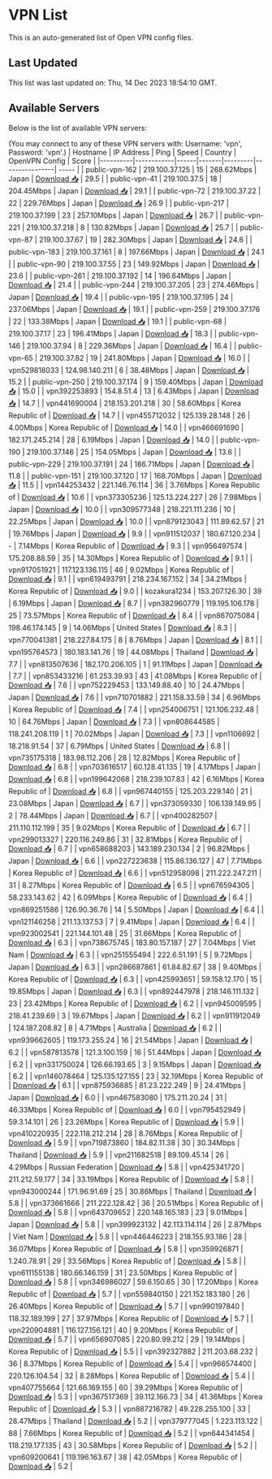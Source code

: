 # VPN List

This is an auto-generated list of Open VPN config files.

## Last Updated

This list was last updated on: Thu, 14 Dec 2023 18:54:10 GMT.

## Available Servers

Below is the list of available VPN servers:

(You may connect to any of these VPN servers with: Username: 'vpn', Password: 'vpn'.)
| Hostname | IP Address | Ping | Speed | Country | OpenVPN Config | Score |
|----------|------------|------|-------|---------|----------------| ----- |
| public-vpn-162 | 219.100.37.125 | 15 | 268.62Mbps | Japan | [Download 📥](./configs/server_0_JP.ovpn) | 29.5 |
| public-vpn-41 | 219.100.37.5 | 18 | 204.45Mbps | Japan | [Download 📥](./configs/server_1_JP.ovpn) | 29.1 |
| public-vpn-72 | 219.100.37.22 | 22 | 229.76Mbps | Japan | [Download 📥](./configs/server_2_JP.ovpn) | 26.9 |
| public-vpn-217 | 219.100.37.199 | 23 | 257.10Mbps | Japan | [Download 📥](./configs/server_3_JP.ovpn) | 26.7 |
| public-vpn-221 | 219.100.37.218 | 8 | 130.82Mbps | Japan | [Download 📥](./configs/server_4_JP.ovpn) | 25.7 |
| public-vpn-87 | 219.100.37.67 | 19 | 282.30Mbps | Japan | [Download 📥](./configs/server_5_JP.ovpn) | 24.6 |
| public-vpn-183 | 219.100.37.161 | 8 | 197.66Mbps | Japan | [Download 📥](./configs/server_6_JP.ovpn) | 24.1 |
| public-vpn-90 | 219.100.37.55 | 23 | 149.92Mbps | Japan | [Download 📥](./configs/server_7_JP.ovpn) | 23.6 |
| public-vpn-261 | 219.100.37.192 | 14 | 196.64Mbps | Japan | [Download 📥](./configs/server_8_JP.ovpn) | 21.4 |
| public-vpn-244 | 219.100.37.205 | 23 | 274.46Mbps | Japan | [Download 📥](./configs/server_9_JP.ovpn) | 19.4 |
| public-vpn-195 | 219.100.37.195 | 24 | 237.06Mbps | Japan | [Download 📥](./configs/server_10_JP.ovpn) | 19.1 |
| public-vpn-259 | 219.100.37.176 | 22 | 133.38Mbps | Japan | [Download 📥](./configs/server_11_JP.ovpn) | 19.1 |
| public-vpn-68 | 219.100.37.17 | 23 | 196.41Mbps | Japan | [Download 📥](./configs/server_12_JP.ovpn) | 18.3 |
| public-vpn-146 | 219.100.37.94 | 8 | 229.36Mbps | Japan | [Download 📥](./configs/server_13_JP.ovpn) | 16.4 |
| public-vpn-65 | 219.100.37.82 | 19 | 241.80Mbps | Japan | [Download 📥](./configs/server_14_JP.ovpn) | 16.0 |
| vpn529818033 | 124.98.140.211 | 6 | 38.48Mbps | Japan | [Download 📥](./configs/server_15_JP.ovpn) | 15.2 |
| public-vpn-250 | 219.100.37.174 | 9 | 159.40Mbps | Japan | [Download 📥](./configs/server_16_JP.ovpn) | 15.0 |
| vpn392253893 | 154.8.51.4 | 13 | 6.43Mbps | Japan | [Download 📥](./configs/server_17_JP.ovpn) | 14.7 |
| vpn441690004 | 218.153.201.218 | 30 | 58.60Mbps | Korea Republic of | [Download 📥](./configs/server_18_KR.ovpn) | 14.7 |
| vpn455712032 | 125.139.28.148 | 26 | 4.00Mbps | Korea Republic of | [Download 📥](./configs/server_19_KR.ovpn) | 14.0 |
| vpn466691690 | 182.171.245.214 | 28 | 6.19Mbps | Japan | [Download 📥](./configs/server_20_JP.ovpn) | 14.0 |
| public-vpn-190 | 219.100.37.146 | 25 | 154.05Mbps | Japan | [Download 📥](./configs/server_21_JP.ovpn) | 13.6 |
| public-vpn-229 | 219.100.37.191 | 24 | 186.71Mbps | Japan | [Download 📥](./configs/server_22_JP.ovpn) | 11.8 |
| public-vpn-151 | 219.100.37.120 | 17 | 168.70Mbps | Japan | [Download 📥](./configs/server_23_JP.ovpn) | 11.5 |
| vpn144253432 | 221.146.76.114 | 36 | 3.76Mbps | Korea Republic of | [Download 📥](./configs/server_24_KR.ovpn) | 10.6 |
| vpn373305236 | 125.13.224.227 | 26 | 7.98Mbps | Japan | [Download 📥](./configs/server_25_JP.ovpn) | 10.0 |
| vpn309577348 | 218.221.111.236 | 10 | 22.25Mbps | Japan | [Download 📥](./configs/server_26_JP.ovpn) | 10.0 |
| vpn879123043 | 111.89.62.57 | 21 | 19.76Mbps | Japan | [Download 📥](./configs/server_27_JP.ovpn) | 9.9 |
| vpn911512037 | 180.67.120.234 | - | 7.14Mbps | Korea Republic of | [Download 📥](./configs/server_28_KR.ovpn) | 9.3 |
| vpn956497574 | 175.208.88.59 | 35 | 14.30Mbps | Korea Republic of | [Download 📥](./configs/server_29_KR.ovpn) | 9.1 |
| vpn917051921 | 117.123.136.115 | 46 | 9.02Mbps | Korea Republic of | [Download 📥](./configs/server_30_KR.ovpn) | 9.1 |
| vpn619493791 | 218.234.167.152 | 34 | 34.21Mbps | Korea Republic of | [Download 📥](./configs/server_31_KR.ovpn) | 9.0 |
| kozakura1234 | 153.207.126.30 | 39 | 6.19Mbps | Japan | [Download 📥](./configs/server_32_JP.ovpn) | 8.7 |
| vpn382960779 | 119.195.106.178 | 25 | 73.57Mbps | Korea Republic of | [Download 📥](./configs/server_33_KR.ovpn) | 8.4 |
| vpn867075084 | 198.46.174.145 | 9 | 14.06Mbps | United States | [Download 📥](./configs/server_34_US.ovpn) | 8.3 |
| vpn770041381 | 218.227.84.175 | 8 | 8.76Mbps | Japan | [Download 📥](./configs/server_35_JP.ovpn) | 8.1 |
| vpn195764573 | 180.183.141.76 | 19 | 44.08Mbps | Thailand | [Download 📥](./configs/server_36_TH.ovpn) | 7.7 |
| vpn813507636 | 182.170.206.105 | 1 | 91.11Mbps | Japan | [Download 📥](./configs/server_37_JP.ovpn) | 7.7 |
| vpn853433216 | 61.253.39.93 | 43 | 41.08Mbps | Korea Republic of | [Download 📥](./configs/server_38_KR.ovpn) | 7.6 |
| vpn752229453 | 133.149.88.40 | 10 | 24.47Mbps | Japan | [Download 📥](./configs/server_39_JP.ovpn) | 7.6 |
| vpn710701882 | 221.158.33.59 | 34 | 6.96Mbps | Korea Republic of | [Download 📥](./configs/server_40_KR.ovpn) | 7.4 |
| vpn254006751 | 121.106.232.48 | 10 | 64.76Mbps | Japan | [Download 📥](./configs/server_41_JP.ovpn) | 7.3 |
| vpn808644585 | 118.241.208.119 | 1 | 70.02Mbps | Japan | [Download 📥](./configs/server_42_JP.ovpn) | 7.3 |
| vpn1106692 | 18.218.91.54 | 37 | 6.79Mbps | United States | [Download 📥](./configs/server_43_US.ovpn) | 6.8 |
| vpn735175318 | 183.98.112.206 | 28 | 12.82Mbps | Korea Republic of | [Download 📥](./configs/server_44_KR.ovpn) | 6.8 |
| vpn703616517 | 60.128.41.135 | 19 | 4.17Mbps | Japan | [Download 📥](./configs/server_45_JP.ovpn) | 6.8 |
| vpn199642068 | 218.239.107.83 | 42 | 6.16Mbps | Korea Republic of | [Download 📥](./configs/server_46_KR.ovpn) | 6.8 |
| vpn967440155 | 125.203.229.140 | 21 | 23.08Mbps | Japan | [Download 📥](./configs/server_47_JP.ovpn) | 6.7 |
| vpn373059330 | 106.139.149.95 | 2 | 78.44Mbps | Japan | [Download 📥](./configs/server_48_JP.ovpn) | 6.7 |
| vpn400282507 | 211.110.112.199 | 35 | 9.02Mbps | Korea Republic of | [Download 📥](./configs/server_49_KR.ovpn) | 6.7 |
| vpn299013327 | 220.116.249.86 | 31 | 32.81Mbps | Korea Republic of | [Download 📥](./configs/server_50_KR.ovpn) | 6.7 |
| vpn658688203 | 143.189.230.134 | 2 | 96.82Mbps | Japan | [Download 📥](./configs/server_51_JP.ovpn) | 6.6 |
| vpn227223638 | 115.86.136.127 | 47 | 7.71Mbps | Korea Republic of | [Download 📥](./configs/server_52_KR.ovpn) | 6.6 |
| vpn512958098 | 211.222.247.211 | 31 | 8.27Mbps | Korea Republic of | [Download 📥](./configs/server_53_KR.ovpn) | 6.5 |
| vpn676594305 | 58.233.143.62 | 42 | 6.09Mbps | Korea Republic of | [Download 📥](./configs/server_54_KR.ovpn) | 6.4 |
| vpn869251586 | 126.90.36.76 | 14 | 5.50Mbps | Japan | [Download 📥](./configs/server_55_JP.ovpn) | 6.4 |
| vpn121146258 | 211.13.137.53 | 7 | 9.41Mbps | Japan | [Download 📥](./configs/server_56_JP.ovpn) | 6.4 |
| vpn923002541 | 221.144.101.48 | 25 | 31.66Mbps | Korea Republic of | [Download 📥](./configs/server_57_KR.ovpn) | 6.3 |
| vpn738675745 | 183.80.157.187 | 27 | 7.04Mbps | Viet Nam | [Download 📥](./configs/server_58_VN.ovpn) | 6.3 |
| vpn251555494 | 222.6.51.191 | 5 | 9.72Mbps | Japan | [Download 📥](./configs/server_59_JP.ovpn) | 6.3 |
| vpn286687861 | 61.84.82.67 | 38 | 9.40Mbps | Korea Republic of | [Download 📥](./configs/server_60_KR.ovpn) | 6.3 |
| vpn425993651 | 59.158.12.170 | 15 | 19.85Mbps | Japan | [Download 📥](./configs/server_61_JP.ovpn) | 6.3 |
| vpn892447978 | 218.146.111.132 | 23 | 23.42Mbps | Korea Republic of | [Download 📥](./configs/server_62_KR.ovpn) | 6.2 |
| vpn945009595 | 218.41.239.69 | 3 | 19.67Mbps | Japan | [Download 📥](./configs/server_63_JP.ovpn) | 6.2 |
| vpn911912049 | 124.187.208.82 | 8 | 4.71Mbps | Australia | [Download 📥](./configs/server_64_AU.ovpn) | 6.2 |
| vpn939662605 | 119.173.255.24 | 16 | 21.54Mbps | Japan | [Download 📥](./configs/server_65_JP.ovpn) | 6.2 |
| vpn587813578 | 121.3.100.159 | 16 | 51.44Mbps | Japan | [Download 📥](./configs/server_66_JP.ovpn) | 6.2 |
| vpn331750024 | 126.66.193.65 | 3 | 9.15Mbps | Japan | [Download 📥](./configs/server_67_JP.ovpn) | 6.2 |
| vpn146078464 | 125.135.127.155 | 23 | 32.19Mbps | Korea Republic of | [Download 📥](./configs/server_68_KR.ovpn) | 6.1 |
| vpn875936885 | 81.23.222.249 | 9 | 24.41Mbps | Japan | [Download 📥](./configs/server_69_JP.ovpn) | 6.0 |
| vpn467583080 | 175.211.20.24 | 31 | 46.33Mbps | Korea Republic of | [Download 📥](./configs/server_70_KR.ovpn) | 6.0 |
| vpn795452949 | 59.3.14.101 | 26 | 23.26Mbps | Korea Republic of | [Download 📥](./configs/server_71_KR.ovpn) | 5.9 |
| vpn410220935 | 222.118.212.214 | 28 | 8.76Mbps | Korea Republic of | [Download 📥](./configs/server_72_KR.ovpn) | 5.9 |
| vpn719873860 | 184.82.11.38 | 30 | 30.34Mbps | Thailand | [Download 📥](./configs/server_73_TH.ovpn) | 5.9 |
| vpn211682518 | 89.109.45.14 | 26 | 4.29Mbps | Russian Federation | [Download 📥](./configs/server_74_RU.ovpn) | 5.8 |
| vpn425341720 | 211.212.59.177 | 34 | 33.19Mbps | Korea Republic of | [Download 📥](./configs/server_75_KR.ovpn) | 5.8 |
| vpn943000244 | 171.96.91.69 | 25 | 30.86Mbps | Thailand | [Download 📥](./configs/server_76_TH.ovpn) | 5.8 |
| vpn373661666 | 211.222.128.42 | 36 | 20.51Mbps | Korea Republic of | [Download 📥](./configs/server_77_KR.ovpn) | 5.8 |
| vpn643709652 | 220.148.165.183 | 23 | 9.01Mbps | Japan | [Download 📥](./configs/server_78_JP.ovpn) | 5.8 |
| vpn399923132 | 42.113.114.114 | 26 | 2.87Mbps | Viet Nam | [Download 📥](./configs/server_79_VN.ovpn) | 5.8 |
| vpn446446223 | 218.155.93.186 | 28 | 36.07Mbps | Korea Republic of | [Download 📥](./configs/server_80_KR.ovpn) | 5.8 |
| vpn359926871 | 1.240.78.91 | 29 | 33.56Mbps | Korea Republic of | [Download 📥](./configs/server_81_KR.ovpn) | 5.8 |
| vpn611155138 | 180.66.146.159 | 31 | 23.50Mbps | Korea Republic of | [Download 📥](./configs/server_82_KR.ovpn) | 5.8 |
| vpn346986027 | 59.6.150.65 | 30 | 17.20Mbps | Korea Republic of | [Download 📥](./configs/server_83_KR.ovpn) | 5.7 |
| vpn559840150 | 221.152.183.180 | 26 | 26.40Mbps | Korea Republic of | [Download 📥](./configs/server_84_KR.ovpn) | 5.7 |
| vpn990197840 | 118.32.189.199 | 27 | 37.97Mbps | Korea Republic of | [Download 📥](./configs/server_85_KR.ovpn) | 5.7 |
| vpn220904881 | 116.127.156.121 | 40 | 9.20Mbps | Korea Republic of | [Download 📥](./configs/server_86_KR.ovpn) | 5.7 |
| vpn656907085 | 220.80.99.212 | 29 | 19.14Mbps | Korea Republic of | [Download 📥](./configs/server_87_KR.ovpn) | 5.5 |
| vpn392327882 | 211.203.68.232 | 36 | 8.37Mbps | Korea Republic of | [Download 📥](./configs/server_88_KR.ovpn) | 5.4 |
| vpn966574400 | 220.126.104.54 | 32 | 8.28Mbps | Korea Republic of | [Download 📥](./configs/server_89_KR.ovpn) | 5.4 |
| vpn407755664 | 121.66.169.155 | 60 | 39.29Mbps | Korea Republic of | [Download 📥](./configs/server_90_KR.ovpn) | 5.3 |
| vpn367517369 | 39.112.166.73 | 34 | 41.36Mbps | Korea Republic of | [Download 📥](./configs/server_91_KR.ovpn) | 5.3 |
| vpn887216782 | 49.228.255.100 | 33 | 28.47Mbps | Thailand | [Download 📥](./configs/server_92_TH.ovpn) | 5.2 |
| vpn379777045 | 1.223.113.122 | 88 | 7.66Mbps | Korea Republic of | [Download 📥](./configs/server_93_KR.ovpn) | 5.2 |
| vpn644341454 | 118.219.177.135 | 43 | 30.58Mbps | Korea Republic of | [Download 📥](./configs/server_94_KR.ovpn) | 5.2 |
| vpn609200641 | 119.196.163.67 | 38 | 42.05Mbps | Korea Republic of | [Download 📥](./configs/server_95_KR.ovpn) | 5.2 |
